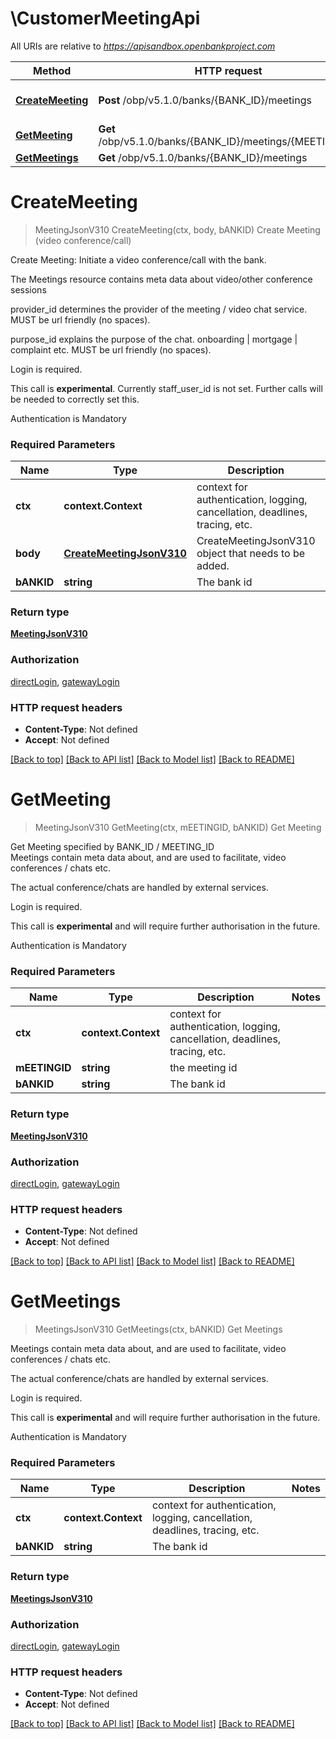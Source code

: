 # \CustomerMeetingApi

All URIs are relative to *https://apisandbox.openbankproject.com*

Method | HTTP request | Description
------------- | ------------- | -------------
[**CreateMeeting**](CustomerMeetingApi.md#CreateMeeting) | **Post** /obp/v5.1.0/banks/{BANK_ID}/meetings | Create Meeting (video conference/call)
[**GetMeeting**](CustomerMeetingApi.md#GetMeeting) | **Get** /obp/v5.1.0/banks/{BANK_ID}/meetings/{MEETING_ID} | Get Meeting
[**GetMeetings**](CustomerMeetingApi.md#GetMeetings) | **Get** /obp/v5.1.0/banks/{BANK_ID}/meetings | Get Meetings


# **CreateMeeting**
> MeetingJsonV310 CreateMeeting(ctx, body, bANKID)
Create Meeting (video conference/call)

<p>Create Meeting: Initiate a video conference/call with the bank.</p><p>The Meetings resource contains meta data about video/other conference sessions</p><p>provider_id determines the provider of the meeting / video chat service. MUST be url friendly (no spaces).</p><p>purpose_id explains the purpose of the chat. onboarding | mortgage | complaint etc. MUST be url friendly (no spaces).</p><p>Login is required.</p><p>This call is <strong>experimental</strong>. Currently staff_user_id is not set. Further calls will be needed to correctly set this.</p><p>Authentication is Mandatory</p>

### Required Parameters

Name | Type | Description  | Notes
------------- | ------------- | ------------- | -------------
 **ctx** | **context.Context** | context for authentication, logging, cancellation, deadlines, tracing, etc.
  **body** | [**CreateMeetingJsonV310**](CreateMeetingJsonV310.md)| CreateMeetingJsonV310 object that needs to be added. | 
  **bANKID** | **string**| The bank id | 

### Return type

[**MeetingJsonV310**](MeetingJsonV310.md)

### Authorization

[directLogin](../README.md#directLogin), [gatewayLogin](../README.md#gatewayLogin)

### HTTP request headers

 - **Content-Type**: Not defined
 - **Accept**: Not defined

[[Back to top]](#) [[Back to API list]](../README.md#documentation-for-api-endpoints) [[Back to Model list]](../README.md#documentation-for-models) [[Back to README]](../README.md)

# **GetMeeting**
> MeetingJsonV310 GetMeeting(ctx, mEETINGID, bANKID)
Get Meeting

<p>Get Meeting specified by BANK_ID / MEETING_ID<br />Meetings contain meta data about, and are used to facilitate, video conferences / chats etc.</p><p>The actual conference/chats are handled by external services.</p><p>Login is required.</p><p>This call is <strong>experimental</strong> and will require further authorisation in the future.</p><p>Authentication is Mandatory</p>

### Required Parameters

Name | Type | Description  | Notes
------------- | ------------- | ------------- | -------------
 **ctx** | **context.Context** | context for authentication, logging, cancellation, deadlines, tracing, etc.
  **mEETINGID** | **string**| the meeting id | 
  **bANKID** | **string**| The bank id | 

### Return type

[**MeetingJsonV310**](MeetingJsonV310.md)

### Authorization

[directLogin](../README.md#directLogin), [gatewayLogin](../README.md#gatewayLogin)

### HTTP request headers

 - **Content-Type**: Not defined
 - **Accept**: Not defined

[[Back to top]](#) [[Back to API list]](../README.md#documentation-for-api-endpoints) [[Back to Model list]](../README.md#documentation-for-models) [[Back to README]](../README.md)

# **GetMeetings**
> MeetingsJsonV310 GetMeetings(ctx, bANKID)
Get Meetings

<p>Meetings contain meta data about, and are used to facilitate, video conferences / chats etc.</p><p>The actual conference/chats are handled by external services.</p><p>Login is required.</p><p>This call is <strong>experimental</strong> and will require further authorisation in the future.</p><p>Authentication is Mandatory</p>

### Required Parameters

Name | Type | Description  | Notes
------------- | ------------- | ------------- | -------------
 **ctx** | **context.Context** | context for authentication, logging, cancellation, deadlines, tracing, etc.
  **bANKID** | **string**| The bank id | 

### Return type

[**MeetingsJsonV310**](MeetingsJsonV310.md)

### Authorization

[directLogin](../README.md#directLogin), [gatewayLogin](../README.md#gatewayLogin)

### HTTP request headers

 - **Content-Type**: Not defined
 - **Accept**: Not defined

[[Back to top]](#) [[Back to API list]](../README.md#documentation-for-api-endpoints) [[Back to Model list]](../README.md#documentation-for-models) [[Back to README]](../README.md)

